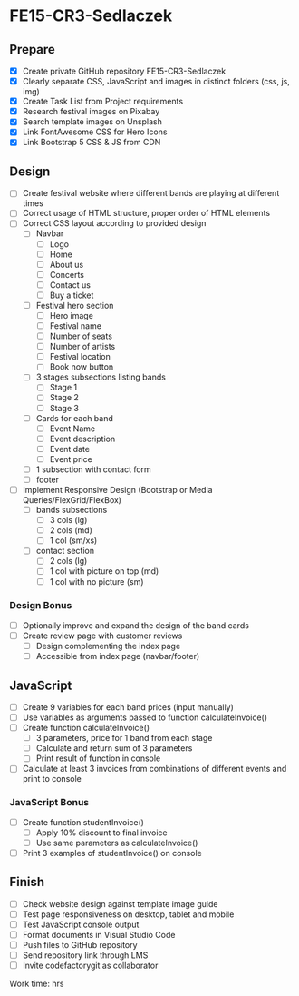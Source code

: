 # FE15-CR3-Sedlaczek

## Prepare
- [x] Create private GitHub repository FE15-CR3-Sedlaczek
- [x] Clearly separate CSS, JavaScript and images in distinct folders (css, js, img)
- [x] Create Task List from Project requirements
- [x] Research festival images on Pixabay
- [x] Search template images on Unsplash
- [x] Link FontAwesome CSS for Hero Icons
- [x] Link Bootstrap 5 CSS & JS from CDN

## Design
- [ ] Create festival website where different bands are playing at different times
- [ ] Correct usage of HTML structure, proper order of HTML elements
- [ ] Correct CSS layout according to provided design
  - [ ] Navbar
    - [ ] Logo
    - [ ] Home
    - [ ] About us
    - [ ] Concerts
    - [ ] Contact us
    - [ ] Buy a ticket
  - [ ] Festival hero section
    - [ ] Hero image
    - [ ] Festival name
    - [ ] Number of seats
    - [ ] Number of artists
    - [ ] Festival location
    - [ ] Book now button
  - [ ] 3 stages subsections listing bands
    - [ ] Stage 1
    - [ ] Stage 2
    - [ ] Stage 3
  - [ ] Cards for each band
    - [ ] Event Name
    - [ ] Event description
    - [ ] Event date
    - [ ] Event price
  - [ ] 1 subsection with contact form
  - [ ] footer
- [ ] Implement Responsive Design (Bootstrap or Media Queries/FlexGrid/FlexBox)
  - [ ] bands subsections 
    - [ ] 3 cols (lg)
    - [ ] 2 cols (md)
    - [ ] 1 col (sm/xs)
  - [ ] contact section
    - [ ] 2 cols (lg)
    - [ ] 1 col with picture on top (md)
    - [ ] 1 col with no picture (sm)

### Design Bonus
- [ ] Optionally improve and expand the design of the band cards
- [ ] Create review page with customer reviews
  - [ ] Design complementing the index page
  - [ ] Accessible from index page (navbar/footer)

## JavaScript
- [ ] Create 9 variables for each band prices (input manually)
- [ ] Use variables as arguments passed to function calculateInvoice()
- [ ] Create function calculateInvoice()
  - [ ] 3 parameters, price for 1 band from each stage
  - [ ] Calculate and return sum of 3 parameters
  - [ ] Print result of function in console
- [ ] Calculate at least 3 invoices from combinations of different events and print to console

### JavaScript Bonus
- [ ] Create function studentInvoice()
  - [ ] Apply 10% discount to final invoice
  - [ ] Use same parameters as calculateInvoice()
- [ ] Print 3 examples of studentInvoice() on console

## Finish
- [ ] Check website design against template image guide
- [ ] Test page responsiveness on desktop, tablet and mobile
- [ ] Test JavaScript console output
- [ ] Format documents in Visual Studio Code
- [ ] Push files to GitHub repository
- [ ] Send repository link through LMS
- [ ] Invite codefactorygit as collaborator

Work time: hrs
